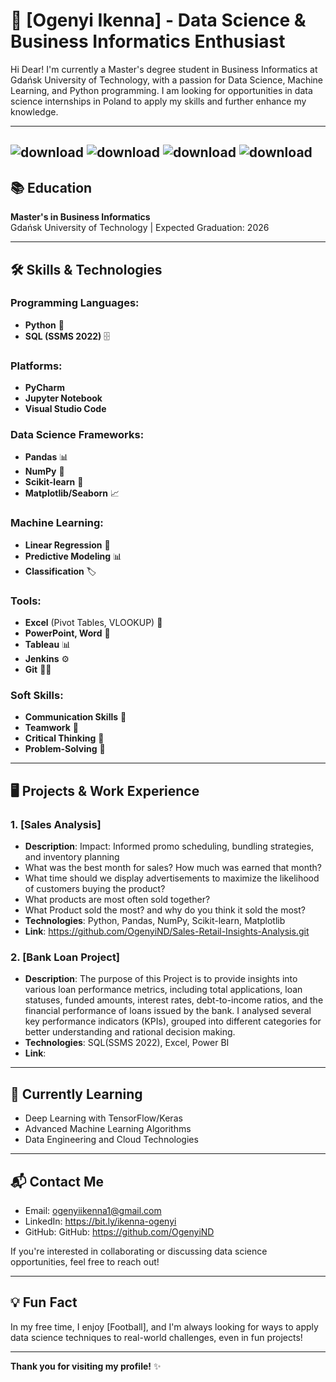 # 🌟 [Ogenyi Ikenna] - Data Science & Business Informatics Enthusiast

Hi Dear! I'm currently a Master's degree student in Business Informatics at Gdańsk University of Technology, with a passion for Data Science, Machine Learning, and Python programming. I am looking for opportunities in data science internships in Poland to apply my skills and further enhance my knowledge.

---
![download](https://github.com/user-attachments/assets/c7e4764d-03bb-440f-9a76-b030425cc1a4)
![download](https://github.com/user-attachments/assets/40e1990e-49f2-4342-b4a1-c48df74df952)
![download](https://github.com/user-attachments/assets/89d94039-861d-4f3b-ae97-e00e66fbb383)
![download](https://github.com/user-attachments/assets/3598ffd2-de29-42a1-854e-56e8897cbc0b)
---


## 📚 Education
**Master's in Business Informatics**  
Gdańsk University of Technology | Expected Graduation: 2026

---

## 🛠️ Skills & Technologies

### Programming Languages:
- **Python** 🐍
- **SQL (SSMS 2022)** 🗄️

### Platforms:
- **PyCharm**
- **Jupyter Notebook**
- **Visual Studio Code**

### Data Science Frameworks:
- **Pandas** 📊
- **NumPy** 🔢
- **Scikit-learn** 🔧
- **Matplotlib/Seaborn** 📈

### Machine Learning:
- **Linear Regression** 🔶
- **Predictive Modeling** 📊
- **Classification** 🏷️

### Tools:
- **Excel** (Pivot Tables, VLOOKUP) 💼
- **PowerPoint, Word** 📑
- **Tableau** 📊
- **Jenkins** ⚙️
- **Git** 🧑‍💻

### Soft Skills:
- **Communication Skills** 📢
- **Teamwork** 🤝
- **Critical Thinking** 🤔
- **Problem-Solving** 🧩

---

## 🖥️ Projects & Work Experience

### 1. **[Sales Analysis]**
- **Description**: Impact: Informed promo scheduling, bundling strategies, and inventory planning
- What was the best month for sales? How much was earned that month?
- What time should we display advertisements to maximize the likelihood of customers buying the product?
- What products are most often sold together?
- What Product sold the most? and why do you think it sold the most? 
- **Technologies**: Python, Pandas, NumPy, Scikit-learn, Matplotlib
- **Link**: https://github.com/OgenyiND/Sales-Retail-Insights-Analysis.git

### 2. **[Bank Loan Project]**
- **Description**: The purpose of this Project is to provide insights into various loan performance metrics, including total applications, loan statuses, funded amounts, interest rates, debt-to-income ratios, and the financial performance of loans issued by the bank. I analysed several key performance indicators (KPIs), grouped into different categories for better understanding and rational decision making.
- **Technologies**: SQL(SSMS 2022), Excel, Power BI
- **Link**: 

---

## 🌱 Currently Learning

- Deep Learning with TensorFlow/Keras
- Advanced Machine Learning Algorithms
- Data Engineering and Cloud Technologies

---

## 📬 Contact Me

- Email: ogenyiikenna1@gmail.com
- LinkedIn: https://bit.ly/ikenna-ogenyi
- GitHub: GitHub: https://github.com/OgenyiND

If you're interested in collaborating or discussing data science opportunities, feel free to reach out!

---

## 💡 Fun Fact

In my free time, I enjoy [Football], and I'm always looking for ways to apply data science techniques to real-world challenges, even in fun projects!

---

**Thank you for visiting my profile!** ✨
